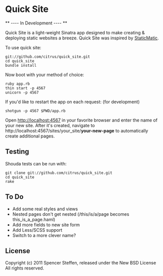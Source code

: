 Quick Site
==========

** ---- In Development ---- **

Quick Site is a light-weight Sinatra app designed to make creating & deploying static websites a breeze. Quick Site was inspired by [StaticMatic](https://github.com/staticmatic/staticmatic).

To use quick site:

    git://github.com/citrus/quick_site.git
    cd quick_site
    bundle install
    
Now boot with your method of choice:
    
    ruby app.rb
    thin start -p 4567
    unicorn -p 4567
    
If you'd like to restart the app on each request: (for development)
    
    shotgun -p 4567 $PWD/app.rb
    


Open [http://localhost:4567](http://localhost:4567) in your favorite browser and enter the name of your new site. After it's created, navigate to http://localhost:4567/sites/your_site/**your-new-page** to automatically create additional pages.




Testing
-------

Shouda tests can be run with:

    git clone git://github.com/citrus/quick_site.git
    cd quick_site
    rake



To Do
-----

* Add some real styles and views
* Nested pages don't get nested (/this/is/a/page becomes this_is_a_page.haml)
* Add more fields to new site form
* Add Less/SCSS support
* Switch to a more clever name?


License
-------

Copyright (c) 2011 Spencer Steffen, released under the New BSD License All rights reserved.
